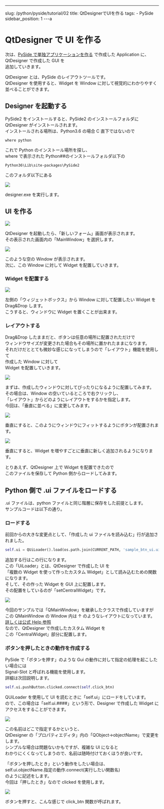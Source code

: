 ---
slug: /python/pyside/tutorial/02
title: QtDesignerでUIを作る
tags:
    - PySide
sidebar_position: 1
---a

# QtDesigner で UI を作る

次は、[PySide で単独アプリケーションを作る](tutorial_01) で作成した Application に、QtDesigner で作成した GUI を  
追加していきます。

QtDesigner とは、PySide のレイアウトツールです。  
QtDesigner を使用すると、Widget を Window に対して視覚的にわかりやすく並べることができます。

## Designer を起動する

PySide2 をインストールすると、PySide2 のインストールフォルダに QtDesigner がインストールされます。  
インストールされる場所は、Python3.6 の場合 C 直下ではないので

```
where python
```

これで Python のインストール場所を探し、  
where で表示された Python##のインストールフォルダ以下の

```
Python36\Lib\site-packages\PySide2
```

このフォルダ以下にある

![](https://gyazo.com/b6fbbba102e33eda115f5b74c6e5bac4.png)

designer.exe を実行します。

## UI を作る

![](https://gyazo.com/b813450957af6cba07c31a82f58caa7f.png)

QtDesigner を起動したら、「新しいフォーム」画面が表示されます。  
その表示された画面内の「MainWindow」を選択します。

![](https://gyazo.com/0da33f951253d576109261630167dee2.png)

このような空の Window が表示されます。  
次に、この Window に対して Widget を配置していきます。

### Widget を配置する

![](https://gyazo.com/ccb709bd55a99cc994a5dabaf13d7511.gif)

左側の「ウィジェットボックス」から Window に対して配置したい Widget を Drag&Drop します。  
こうすると、ウィンドウに Widget を置くことが出来ます。

### レイアウトする

Drag&Drop したままだと、ボタンは任意の場所に配置されただけで  
ウィンドウサイズが変更された場合もその場所に置かれたままになります。  
それだけだととても微妙な感じになってしまうので「レイアウト」機能を使用して  
作成した Window に対して  
Widget を配置していきます。

![](https://gyazo.com/148e380d0d368461c441aa3fe82c975e.png)

まずは、作成したウィンドウに対してぴったりになるように配置してみます。  
その場合は、Window の空いているところで右クリックし、  
「レイアウト」からどのようにレイアウトをするかを指定します。  
今回は、「垂直に並べる」に変更してみます。

![](https://gyazo.com/429c0bb0e5fd52bdc1537f03dac5b1d3.png)

垂直にすると、このようにウィンドウにフィットするようにボタンが配置されます。

![](https://gyazo.com/a43f869d7b053eb139ddb07bd72ce39d.gif)

垂直にすると、Widget を増やすごとに垂直に新しく追加されるようになります。

とりあえず、QtDesigner 上で Widget を配置できたので  
このファイルを保存して Python 側からロードしてみます。

## Python 側で .ui ファイルをロードする

.ui ファイルは、python ファイルと同じ階層に保存をした前提とします。  
サンプルコードは以下の通り。

<script src="https://embed.cacher.io/d1526b890b34a348aca2129108284ea17f09fa43.js?a=694a47dfe8b93fb38ee1d5576f52ea54"></script>

### ロードする

前回からの大きな変更点として、「作成した ui ファイルを読み込む」行が追加されました。

```python
self.ui = QUiLoader().load(os.path.join(CURRENT_PATH, 'sample_btn_ui.ui'))
```

追加する行はこの行になります。  
この「UiLoader」とは、QtDesigner で作成した UI を  
「複数の Widget を使って作ったカスタム Widget」として読み込むための関数になります。  
そして、その作った Widget を GUI 上に配置します。  
その配置をしているのが「setCentralWidget」です。

![](https://gyazo.com/51ae38c79f85e05d1ab4dde0381daefe.png)

今回のサンプルでは「QMainWindow」を継承したクラスで作成していますが  
この QMainWindow の Window 内は ↑ のようなレイアウトになっています。[詳しくは公式 Help 参照](https://doc.qt.io/qtforpython/PySide2/QtWidgets/QMainWindow.html#detailed-description)  
なので、QtDesigner で作成したカスタム Widget を  
この「CentralWidget」部分に配置します。

### ボタンを押したときの動作を作成する

PySide で「ボタンを押す」のような Gui の動作に対して指定の処理を起こしたい場合には  
Signal-Slot と呼ばれる機能を使用します。  
詳細は次回説明します。

```python
self.ui.pushButton.clicked.connect(self.click_btn)
```

QUiLoader を使用して UI を読むときに「self.ui」にロードをしています。  
ので、この場合は「self.ui.####」という形で、Designer で作成した Widget にアクセスをすることができます。

![](https://gyazo.com/dd496d9e609e3b7b54e336a4df500e45.png)

この名前はどこで指定するかというと、  
QtDesigner の「プロパティエディタ」内の「QObject->objectName」で変更をします。  
シンプルな場合は問題ないかもですが、複雑な UI になると  
わかりにくくなってしまうので、名前は随時付けておくほうが良いです。

「ボタンを押したとき」という動作をしたい場合は、  
self.ui.objectName.指定の動作.connect(実行したい関数名)  
のように記述をします。  
今回は「押したとき」なので clicked を使用します。

![](https://gyazo.com/9f60bf83b145f096d0d4fe9e23073756.png)

ボタンを押すと、こんな感じで click_btn 関数が呼ばれます。
